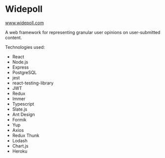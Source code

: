 # Widepoll

www.widepoll.com

A web framework for representing granular user opinions on user-submitted content.

Technologies used:

- React
- Node.js
- Express
- PostgreSQL
- jest
- react-testing-library
- JWT
- Redux
- Immer
- Typescript
- Slate.js
- Ant Design
- Formik
- Yup
- Axios
- Redux Thunk
- Lodash
- Chart.js
- Heroku
